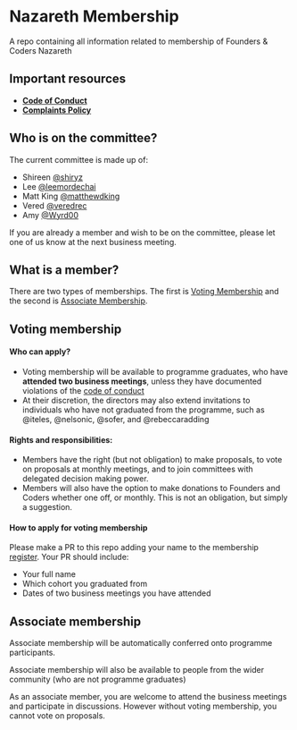 # Nazareth Membership

A repo containing all information related to membership of Founders & Coders Nazareth


## Important resources

- [**Code of Conduct**](https://github.com/foundersandcoders/master-reference/blob/master/code-of-conduct.md)
- [**Complaints Policy**](./complaints-policy.md)

## Who is on the committee?
 The current committee is made up of:
 - Shireen [@shiryz](https://github.com/shiryz)
 - Lee [@leemordechai](https://github.com/leemordechai)
 - Matt King [@matthewdking](https://github.com/matthewdking)
 - Vered [@veredrec](https://github.com/veredrec)
 - Amy [@Wyrd00](https://github.com/wyrd00) 
 
 If you are already a member and wish to be on the committee, please let one of us know at the next business meeting.
 
  


## What is a member?
There are two types of memberships. The first is [Voting Membership](#voting-membership) and the second is [Associate Membership](#associate-membership). 


## Voting membership

#### Who can apply?
- Voting membership will be available to programme graduates, who have **attended two business meetings**, unless they have documented violations of the [code of conduct](https://github.com/foundersandcoders/master-reference/blob/master/code_of_conduct.md)
- At their discretion, the directors may also extend invitations to individuals who have not graduated from the programme, such as @iteles, @nelsonic, @sofer, and @rebeccaradding


#### Rights and responsibilities:
- Members have the right (but not obligation) to make proposals, to vote on proposals at monthly meetings, and to join committees with delegated decision making power.
- Members will also have the option to make donations to Founders and Coders whether one off, or monthly. This is not an obligation, but simply a suggestion. 


#### How to apply for voting membership
Please make a PR to this repo adding your name to the membership [register](https://github.com/foundersandcoders/nazareth-membership/blob/master/register.md). Your PR should include:
- Your full name
- Which cohort you graduated from
- Dates of two business meetings you have attended


## Associate membership

Associate membership will be automatically conferred onto programme participants.

Associate membership will also be available to people from the wider community (who are not programme graduates)

As an associate member, you are welcome to attend the business meetings and participate in discussions. However without voting membership, you cannot vote on proposals.

